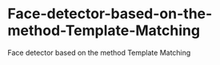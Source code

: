 # Face-detector-based-on-the-method-Template-Matching
Face detector based on the method Template Matching
